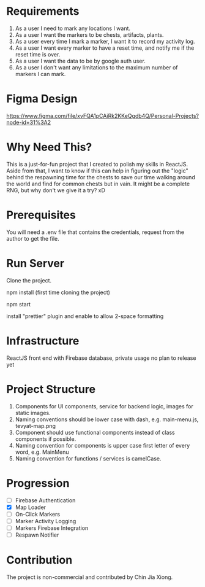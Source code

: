 # Requirements

1. As a user I need to mark any locations I want.
2. As a user I want the markers to be chests, artifacts, plants.
3. As a user every time I mark a marker, I want it to record my activity log.
4. As a user I want every marker to have a reset time, and notify me if the reset time is over.
5. As a user I want the data to be by google auth user.
6. As a user I don't want any limitations to the maximum number of markers I can mark.

# Figma Design

https://www.figma.com/file/xvFQA1pCAiRk2KKeQgdb4Q/Personal-Projects?node-id=31%3A2

# Why Need This?

This is a just-for-fun project that I created to polish my skills in ReactJS. 
Aside from that, I want to know if this can help in figuring out the "logic" 
behind the respawning time for the chests to save our time walking around the 
world and find for common chests but in vain. It might be a complete RNG, 
but why don't we give it a try? xD

# Prerequisites

You will need a .env file that contains the credentials, request from the author to get the file.

# Run Server

Clone the project.

npm install (first time cloning the project)

npm start

install "prettier" plugin and enable to allow 2-space formatting

# Infrastructure

ReactJS front end with Firebase database, private usage no plan to release yet

# Project Structure

1. Components for UI components, service for backend logic, images for static images.
2. Naming conventions should be lower case with dash, e.g. main-menu.js, tevyat-map.png
3. Component should use functional components instead of class components if possible.
4. Naming convention for components is upper case first letter of every word, e.g. MainMenu
5. Naming convention for functions / services is camelCase.

# Progression

- [ ] Firebase Authentication
- [x] Map Loader
- [ ] On-Click Markers
- [ ] Marker Activity Logging
- [ ] Markers Firebase Integration
- [ ] Respawn Notifier

# Contribution

The project is non-commercial and contributed by Chin Jia Xiong.
